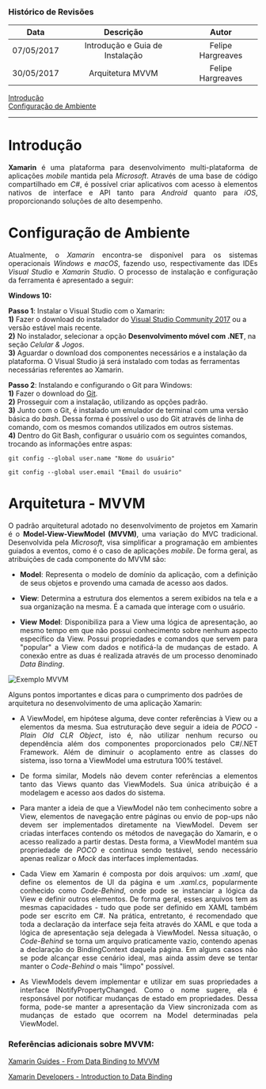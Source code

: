 ### Histórico de Revisões

| Data       |  Descrição                      | Autor             |
|:----------:|:-------------------------------:|:-----------------:|
| 07/05/2017 | Introdução e Guia de Instalação | Felipe Hargreaves |
| 30/05/2017 | Arquitetura MVVM                | Felipe Hargreaves |

[Introdução](#introdução)  
[Configuração de Ambiente](#configuração-de-ambiente)

---

# Introdução

<p align="justify"> <b>Xamarin</b> é uma plataforma para desenvolvimento multi-plataforma de aplicações <i>mobile</i> mantida pela <i>Microsoft</i>. Através de uma base de código compartilhado em <i>C#</i>, é possível criar aplicativos com acesso à elementos nativos de interface e API tanto para <i>Android</i> quanto para <i>iOS</i>, proporcionando soluções de alto desempenho. 

# Configuração de Ambiente

<p align="justify"> Atualmente, o <i>Xamarin</i> encontra-se disponível para os sistemas operacionais <i>Windows</i> e <i>macOS</i>, fazendo uso, respectivamente das IDEs <i>Visual Studio</i> e <i>Xamarin Studio</i>. O processo de instalação e configuração da ferramenta é apresentado a seguir:

**Windows 10:**

**Passo 1**: Instalar o Visual Studio com o Xamarin:  
**1)** Fazer o download do instalador do [Visual Studio Community 2017](https://www.visualstudio.com/) ou a versão estável mais recente.  
**2)** No instalador, selecionar a opção **Desenvolvimento móvel com .NET**, na seção *Celular & Jogos*.  
**3)** Aguardar o download dos componentes necessários e a instalação da plataforma. O Visual Studio já será instalado com todas as ferramentas necessárias referentes ao Xamarin.

**Passo 2**: Instalando e configurando o Git para Windows:  
**1)** Fazer o download do [Git](https://git-scm.com/downloads).  
**2)** Prosseguir com a instalação, utilizando as opções padrão.  
**3)** Junto com o Git, é instalado um emulador de terminal com uma versão básica do *bash*. Dessa forma é possível o uso do Git através de linha de comando, com os mesmos comandos utilizados em outros sistemas.  
**4)** Dentro do Git Bash, configurar o usuário com os seguintes comandos, trocando as informações entre aspas:

    git config --global user.name "Nome do usuário"

    git config --global user.email "Email do usuário"


# Arquitetura - MVVM

<p align="justify"> O padrão arquitetural adotado no desenvolvimento de projetos em Xamarin é o <b>Model-View-ViewModel (MVVM)</b>, uma variação do MVC tradicional. Desenvolvida pela <i>Microsoft</i>, visa simplificar a programação em ambientes guiados a eventos, como é o caso de aplicações <i>mobile</i>. De forma geral, as atribuições de cada componente do MVVM são:

* <p align="justify"><b>Model</b>: Representa o modelo de domínio da aplicação, com a definição de seus objetos e provendo uma camada de acesso aos dados. 
* <p align="justify"><b>View</b>: Determina a estrutura dos elementos a serem exibidos na tela e a sua organização na mesma. É a camada que interage com o usuário.
* <p align="justify"><b>View Model</b>: Disponibiliza para a View uma lógica de apresentação, ao mesmo tempo em que não possui conhecimento sobre nenhum aspecto específico da View. Possui propriedades e comandos que servem para "popular" a View com dados e notificá-la de mudanças de estado. A conexão entre as duas é realizada através de um processo denominado <i>Data Binding</i>. 

![Exemplo MVVM](https://upload.wikimedia.org/wikipedia/commons/8/87/MVVMPattern.png)

Alguns pontos importantes e dicas para o cumprimento dos padrões de arquitetura no desenvolvimento de uma aplicação Xamarin:

* <p align="justify"> A ViewModel, em hipótese alguma, deve conter referências à View ou a elementos da mesma. Sua estruturação deve seguir a ideia de <i>POCO - Plain Old CLR Object</i>, isto é, não utilizar nenhum recurso ou dependência além dos componentes proporcionados pelo C#/.NET Framework. Além de diminuir o acoplamento entre as classes do sistema, isso torna a ViewModel uma estrutura 100% testável.
* <p align="justify"> De forma similar, Models não devem conter referências a elementos tanto das Views quanto das ViewModels. Sua única atribuição é a modelagem e acesso aos dados do sistema.
* <p align="justify"> Para manter a ideia de que a ViewModel não tem conhecimento sobre a View, elementos de navegação entre páginas ou envio de pop-ups não devem ser implementados diretamente na ViewModel. Devem ser criadas interfaces contendo os métodos de navegação do Xamarin, e o acesso realizado a partir destas. Desta forma, a ViewModel mantém sua propriedade de <i>POCO</i> e continua sendo testável, sendo necessário apenas realizar o <i>Mock</i> das interfaces implementadas.
* <p align="justify"> Cada View em Xamarin é composta por dois arquivos: um <i>.xaml</i>, que define os elementos de UI da página e um <i>.xaml.cs</i>, popularmente conhecido como <i>Code-Behind</i>, onde pode se instanciar a lógica da View e definir outros elementos. De forma geral, esses arquivos tem as mesmas capacidades - tudo que pode ser definido em XAML também pode ser escrito em C#. Na prática, entretanto, é recomendado que toda a declaração da interface seja feita através do XAML e que toda a lógica de apresentação seja delegada à ViewModel. Nessa situação, o <i>Code-Behind</i> se torna um arquivo praticamente vazio, contendo apenas a declaração do BindingContext daquela página. Em alguns casos não se pode alcançar esse cenário ideal, mas ainda assim deve se tentar manter o <i>Code-Behind</i> o mais "limpo" possível.
* <p align="justify"> As ViewModels devem implementar e utilizar em suas propriedades a interface INotifyPropertyChanged. Como o nome sugere, ela é responsável por notificar mudanças de estado em propriedades. Dessa forma, pode-se manter a apresentação da View sincronizada com as mudanças de estado que ocorrem na Model determinadas pela ViewModel.

### Referências adicionais sobre MVVM:
[Xamarin Guides - From Data Binding to MVVM](https://developer.xamarin.com/guides/xamarin-forms/xaml/xaml-basics/data_bindings_to_mvvm/)

[Xamarin Developers - Introduction to Data Binding](https://blog.xamarin.com/introduction-to-data-binding/)

